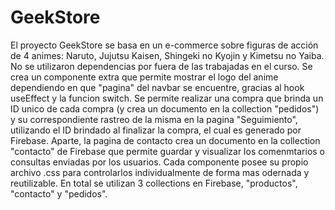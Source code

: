 # GeekStore

El proyecto GeekStore se basa en un e-commerce sobre figuras de acción de 4 animes: Naruto, Jujutsu Kaisen, Shingeki no Kyojin y Kimetsu no Yaiba. No se utilizaron dependencias por fuera de las trabajadas en el curso. Se crea un componente extra que permite mostrar el logo del anime dependiendo en que "pagina" del navbar se encuentre, gracias al hook useEffect y la funcion switch. Se permite realizar una compra que brinda un ID unico de cada compra (y crea un documento en la collection "pedidos") y su correspondiente rastreo de la misma en la pagina "Seguimiento", utilizando el ID brindado al finalizar la compra, el cual es generado por Firebase. Aparte, la pagina de contacto crea un documento en la collection "contacto" de Firebase que permite guardar y visualizar los comenmtarios o consultas enviadas por los usuarios. Cada componente posee su propio archivo .css para controlarlos individualmente de forma mas odernada y reutilizable. En total se utilizan 3 collections en Firebase, "productos", "contacto" y "pedidos".
